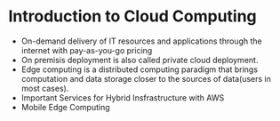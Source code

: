 # Introduction to Cloud Computing

- On-demand delivery of IT resources and applications through the internet with pay-as-you-go pricing
- On premisis deployment is also called private cloud deployment.
- Edge computing is a distributed computing paradigm that brings computation and data storage closer to the sources of data(users in most cases).
- Important Services for Hybrid Insfrastructure with AWS
- Mobile Edge Computing